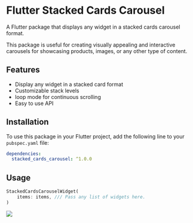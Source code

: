# Flutter Stacked Cards Carousel

A Flutter package that displays any widget in a stacked cards carousel format.

This package is useful for creating visually appealing and interactive carousels for showcasing products, images, or any other type of content.

## Features

- Display any widget in a stacked card format
- Customizable stack levels
- loop mode for continuous scrolling
- Easy to use API

## Installation

To use this package in your Flutter project, add the following line to your `pubspec.yaml` file:

```yaml
dependencies:
  stacked_cards_carousel: ^1.0.0
```

## Usage

```dart
StackedCardsCarouselWidget(
    items: items, /// Pass any list of widgets here.
)
```

![](https://github.com/shreejeetp/stacked-cards-carousel-flutter/blob/main/demo.gif)
